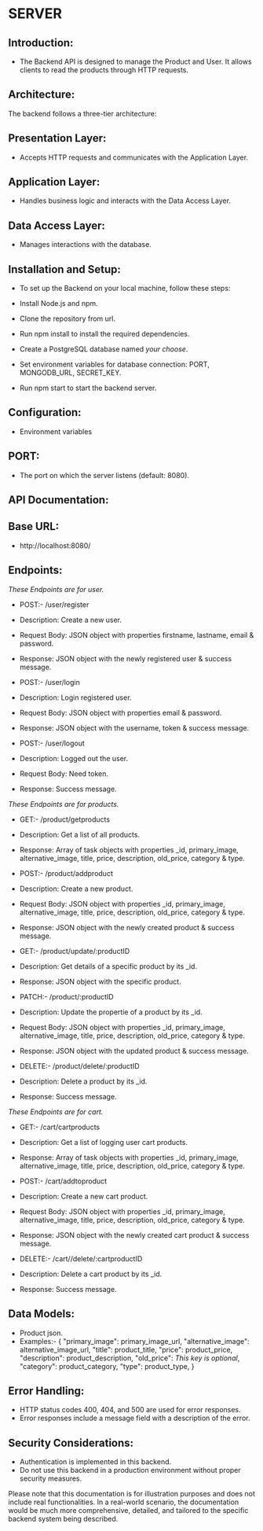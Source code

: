 # SERVER

## Introduction:
- The Backend API is designed to manage the Product and User. It allows clients to  read the products through HTTP requests.

## Architecture:
The backend follows a three-tier architecture:

## Presentation Layer:
- Accepts HTTP requests and communicates with the Application Layer.
## Application Layer:
- Handles business logic and interacts with the Data Access Layer.
## Data Access Layer:
- Manages interactions with the database.

## Installation and Setup:
- To set up the Backend on your local machine, follow these steps:

- Install Node.js and npm.
- Clone the repository from url.
- Run npm install to install the required dependencies.
- Create a PostgreSQL database named _your choose_.
- Set environment variables for database connection: PORT, MONGODB_URL, SECRET_KEY.
- Run npm start to start the backend server.
  
## Configuration:
- Environment variables

## PORT:
- The port on which the server listens (default: 8080).
  
## API Documentation:
## Base URL:
- http://localhost:8080/

## Endpoints:

_These Endpoints are for user._

- POST:- /user/register

- Description: Create a new user.
- Request Body: JSON object with properties firstname, lastname, email & password.
- Response: JSON object with the newly registered user & success message.
  
- POST:- /user/login

- Description: Login registered user.
- Request Body: JSON object with properties email & password.
- Response: JSON object with the username, token & success message.
  
- POST:- /user/logout

- Description: Logged out the user.
- Request Body: Need token.
- Response: Success message.

_These Endpoints are for products._

- GET:- /product/getproducts

- Description: Get a list of all products.
- Response: Array of task objects with properties _id, primary_image, alternative_image, title, price, description, old_price, category & type.

- POST:- /product/addproduct

- Description: Create a new product.
- Request Body: JSON object with properties _id, primary_image, alternative_image, title, price, description, old_price, category & type.
- Response: JSON object with the newly created product & success message.

- GET:- /product/update/:productID

- Description: Get details of a specific product by its _id.
- Response: JSON object with the specific product.

- PATCH:- /product/:productID

- Description: Update the propertie of a product by its _id.
- Request Body: JSON object with properties _id, primary_image, alternative_image, title, price, description, old_price, category & type.
- Response: JSON object with the updated product & success message.

- DELETE:- /product/delete/:productID

- Description: Delete a product by its _id.
- Response: Success message.

_These Endpoints are for cart._

- GET:- /cart/cartproducts

- Description: Get a list of logging user cart products.
- Response: Array of task objects with properties _id, primary_image, alternative_image, title, price, description, old_price, category & type.

- POST:- /cart/addtoproduct

- Description: Create a new cart product.
- Request Body: JSON object with properties _id, primary_image, alternative_image, title, price, description, old_price, category & type.
- Response: JSON object with the newly created cart product & success message.

- DELETE:- /cart//delete/:cartproductID

- Description: Delete a cart product by its _id.
- Response: Success message.

## Data Models:
- Product json.
- Examples:-
  {
    "primary_image": primary_image_url,
    "alternative_image": alternative_image_url,
    "title": product_title,
    "price": product_price,
    "description": product_description,
    "old_price": _This key is optional_,
    "category": product_category,
    "type": product_type,
  }
  
## Error Handling:
- HTTP status codes 400, 404, and 500 are used for error responses.
- Error responses include a message field with a description of the error.

## Security Considerations:
- Authentication is implemented in this backend.
- Do not use this backend in a production environment without proper security measures.

Please note that this documentation is for illustration purposes and does not include real functionalities. In a real-world scenario, the documentation would be much more comprehensive, detailed, and tailored to the specific backend system being described.
